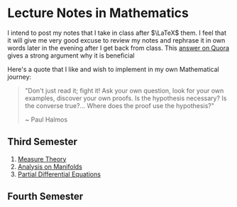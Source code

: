 # Lecture Notes in Mathematics

I intend to post my notes that I take in class after $\LaTeX$ them. I feel that it will give me very good excuse to review my notes and rephrase it in own words later in the evening after I get back from class. This [answer on Quora](https://qr.ae/pvMgZv) gives a strong argument why it is beneficial

Here's a quote that I like and wish to implement in my own Mathematical journey:

> "Don't just read it; fight it! Ask your own question, look for your own examples, discover your own proofs. Is the hypothesis necessary? Is the converse true?$\ldots$ Where does the proof use the hypothesis?"
>
> ~ Paul Halmos

## Third Semester

1. [Measure Theory](https://raw.githubusercontent.com/ashishKujur7/lectureNotes/main/Lecture%20Notes%20in%20Measure%20Theory/main.pdf)
2. [Analysis on Manifolds](https://github.com/ashishKujur7/lectureNotes/raw/main/Lecture%20Notes%20in%20Analysis%20on%20Manifolds/main.pdf)
3. [Partial Differential Equations](https://github.com/ashishKujur7/lectureNotes/raw/main/Lecture%20Notes%20in%20Partial%20Differential%20Equations/main.pdf)

## Fourth Semester
